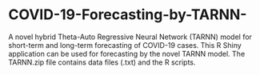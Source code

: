 # COVID-19-Forecasting-by-TARNN-
A novel hybrid Theta-Auto Regressive Neural Network (TARNN) model for short-term and long-term forecasting of COVID-19 cases.
This R Shiny application can be used for forecasting by the novel TARNN model.
The TARNN.zip file contains data files (.txt) and the R scripts. 
